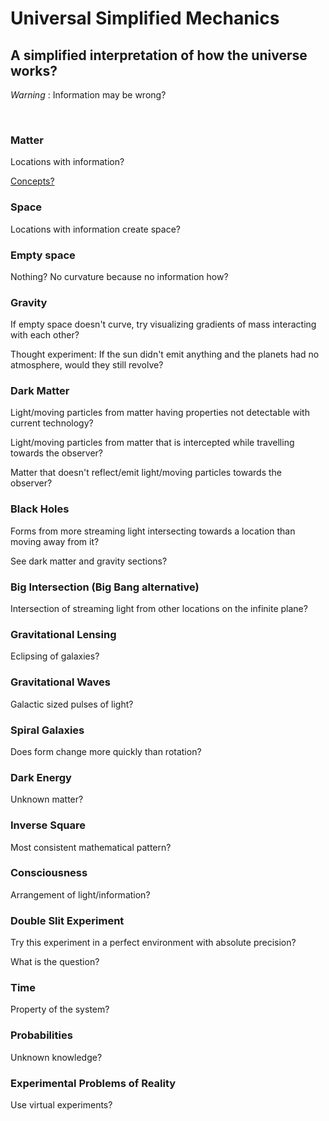 # Universal Simplified Mechanics

## A simplified interpretation of how the universe works?

*Warning* : Information may be wrong?

<br/>

### Matter

Locations with information?

[Concepts?](https://github.com/tboie/universal_phreak_generator?tab=readme-ov-file#system-mechanics-visualization)

### Space

Locations with information create space?

### Empty space

Nothing?  No curvature because no information how?

### Gravity

If empty space doesn't curve, try visualizing gradients of mass interacting with each other?

Thought experiment: If the sun didn't emit anything and the planets had no atmosphere, would they still revolve?

### Dark Matter

Light/moving particles from matter having properties not detectable with current technology?

Light/moving particles from matter that is intercepted while travelling towards the observer?

Matter that doesn't reflect/emit light/moving particles towards the observer?

### Black Holes

Forms from more streaming light intersecting towards a location than moving away from it?

See dark matter and gravity sections?

### Big Intersection (Big Bang alternative)

Intersection of streaming light from other locations on the infinite plane?

### Gravitational Lensing

Eclipsing of galaxies?

### Gravitational Waves

Galactic sized pulses of light?

### Spiral Galaxies

Does form change more quickly than rotation?

### Dark Energy

Unknown matter?

### Inverse Square

Most consistent mathematical pattern?

### Consciousness

Arrangement of light/information?

### Double Slit Experiment

Try this experiment in a perfect environment with absolute precision?

What is the question?

### Time

Property of the system?

### Probabilities

Unknown knowledge?

### Experimental Problems of Reality

Use virtual experiments?
